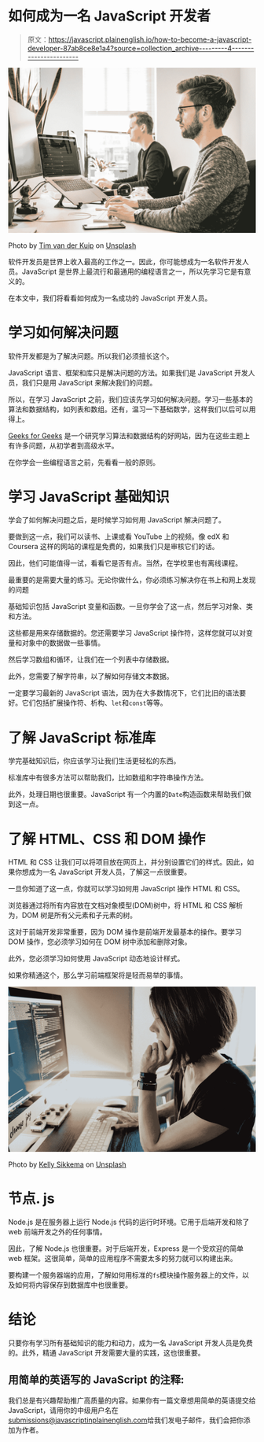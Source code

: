 # 如何成为一名 JavaScript 开发者

> 原文：<https://javascript.plainenglish.io/how-to-become-a-javascript-developer-87ab8ce8e1a4?source=collection_archive---------4----------------------->

![](img/c09e0e0df8814f2a2df32784927a7f8a.png)

Photo by [Tim van der Kuip](https://unsplash.com/@timmykp?utm_source=medium&utm_medium=referral) on [Unsplash](https://unsplash.com?utm_source=medium&utm_medium=referral)

软件开发员是世界上收入最高的工作之一。因此，你可能想成为一名软件开发人员。JavaScript 是世界上最流行和最通用的编程语言之一，所以先学习它是有意义的。

在本文中，我们将看看如何成为一名成功的 JavaScript 开发人员。

# 学习如何解决问题

软件开发都是为了解决问题。所以我们必须擅长这个。

JavaScript 语言、框架和库只是解决问题的方法。如果我们是 JavaScript 开发人员，我们只是用 JavaScript 来解决我们的问题。

所以，在学习 JavaScript 之前，我们应该先学习如何解决问题。学习一些基本的算法和数据结构，如列表和数组。还有，温习一下基础数学，这样我们以后可以用得上。

[Geeks for Geeks](https://www.geeksforgeeks.org/) 是一个研究学习算法和数据结构的好网站，因为在这些主题上有许多问题，从初学者到高级水平。

在你学会一些编程语言之前，先看看一般的原则。

# 学习 JavaScript 基础知识

学会了如何解决问题之后，是时候学习如何用 JavaScript 解决问题了。

要做到这一点，我们可以读书、上课或看 YouTube 上的视频。像 edX 和 Coursera 这样的网站的课程是免费的，如果我们只是审核它们的话。

因此，他们可能值得一试，看看它是否有点。当然，在学校里也有离线课程。

最重要的是需要大量的练习。无论你做什么，你必须练习解决你在书上和网上发现的问题

基础知识包括 JavaScript 变量和函数。一旦你学会了这一点，然后学习对象、类和方法。

这些都是用来存储数据的。您还需要学习 JavaScript 操作符，这样您就可以对变量和对象中的数据做一些事情。

然后学习数组和循环，让我们在一个列表中存储数据。

此外，您需要了解字符串，以了解如何存储文本数据。

一定要学习最新的 JavaScript 语法，因为在大多数情况下，它们比旧的语法要好。它们包括扩展操作符、析构、`let`和`const`等等。

# 了解 JavaScript 标准库

学完基础知识后，你应该学习让我们生活更轻松的东西。

标准库中有很多方法可以帮助我们，比如数组和字符串操作方法。

此外，处理日期也很重要。JavaScript 有一个内置的`Date`构造函数来帮助我们做到这一点。

# 了解 HTML、CSS 和 DOM 操作

HTML 和 CSS 让我们可以将项目放在网页上，并分别设置它们的样式。因此，如果你想成为一名 JavaScript 开发人员，了解这一点很重要。

一旦你知道了这一点，你就可以学习如何用 JavaScript 操作 HTML 和 CSS。

浏览器通过将所有内容放在文档对象模型(DOM)树中，将 HTML 和 CSS 解析为，DOM 树是所有父元素和子元素的树。

这对于前端开发非常重要，因为 DOM 操作是前端开发最基本的操作。要学习 DOM 操作，您必须学习如何在 DOM 树中添加和删除对象。

此外，您必须学习如何使用 JavaScript 动态地设计样式。

如果你精通这个，那么学习前端框架将是轻而易举的事情。

![](img/635a54037fe3f12eb24dfb33816f21c8.png)

Photo by [Kelly Sikkema](https://unsplash.com/@kellysikkema?utm_source=medium&utm_medium=referral) on [Unsplash](https://unsplash.com?utm_source=medium&utm_medium=referral)

# 节点. js

Node.js 是在服务器上运行 Node.js 代码的运行时环境。它用于后端开发和除了 web 前端开发之外的任何事情。

因此，了解 Node.js 也很重要。对于后端开发，Express 是一个受欢迎的简单 web 框架。这很简单，简单的应用程序不需要太多的努力就可以构建出来。

要构建一个服务器端的应用，了解如何用标准的`fs`模块操作服务器上的文件，以及如何将内容保存到数据库中也很重要。

# 结论

只要你有学习所有基础知识的能力和动力，成为一名 JavaScript 开发人员是免费的。此外，精通 JavaScript 开发需要大量的实践，这也很重要。

## **用简单的英语写的 JavaScript 的注释:**

我们总是有兴趣帮助推广高质量的内容。如果你有一篇文章想用简单的英语提交给 JavaScript，请用你的中级用户名在[submissions@javascriptinplainenglish.com](mailto:submissions@javascriptinplainenglish.com)给我们发电子邮件，我们会把你添加为作者。